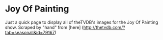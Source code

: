 # Joy Of Painting
Just a quick page to display all of theTVDB's images for the Joy Of Painting show. Scraped by "hand" from [here] (http://thetvdb.com/?tab=seasonall&id=79167)
